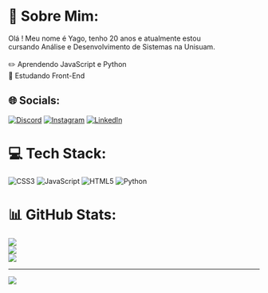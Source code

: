 # 💬 Sobre Mim:
Olá ! Meu nome é Yago, tenho 20 anos e atualmente estou<br>cursando Análise e Desenvolvimento de Sistemas na Unisuam.<br><br>✏️ Aprendendo JavaScript e Python<br>💭 Estudando Front-End


## 🌐 Socials:
[![Discord](https://img.shields.io/badge/Discord-%237289DA.svg?logo=discord&logoColor=white)](https://discord.gg/Emo-Sem-Trevas) [![Instagram](https://img.shields.io/badge/Instagram-%23E4405F.svg?logo=Instagram&logoColor=white)](https://instagram.com/yagoloarx) [![LinkedIn](https://img.shields.io/badge/LinkedIn-%230077B5.svg?logo=linkedin&logoColor=white)](https://linkedin.com/in/yago-loarx-396720279) 

# 💻 Tech Stack:
![CSS3](https://img.shields.io/badge/css3-%231572B6.svg?style=for-the-badge&logo=css3&logoColor=white) ![JavaScript](https://img.shields.io/badge/javascript-%23323330.svg?style=for-the-badge&logo=javascript&logoColor=%23F7DF1E) ![HTML5](https://img.shields.io/badge/html5-%23E34F26.svg?style=for-the-badge&logo=html5&logoColor=white) ![Python](https://img.shields.io/badge/python-3670A0?style=for-the-badge&logo=python&logoColor=ffdd54)
# 📊 GitHub Stats:
![](https://github-readme-stats.vercel.app/api?username=yagoloarx&theme=radical&hide_border=false&include_all_commits=false&count_private=false)<br/>
![](https://github-readme-streak-stats.herokuapp.com/?user=yagoloarx&theme=radical&hide_border=false)<br/>
![](https://github-readme-stats.vercel.app/api/top-langs/?username=yagoloarx&theme=radical&hide_border=false&include_all_commits=false&count_private=false&layout=compact)

---
[![](https://visitcount.itsvg.in/api?id=yagoloarx&icon=0&color=0)](https://visitcount.itsvg.in)

<!-- Proudly created with GPRM ( https://gprm.itsvg.in ) -->
